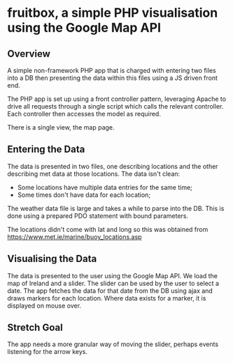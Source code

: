 # fruitbox, a simple PHP visualisation using the Google Map API

## Overview

A simple non-framework PHP app that is charged with entering two files into a
DB then presenting the data within this files using a JS driven front end.

The PHP app is set up using a front controller pattern, leveraging Apache to
drive all requests through a single script which calls the relevant controller.
Each controller then accesses the model as required.

There is a single view, the map page.

## Entering the Data

The data is presented in two files, one describing locations and the other
describing met data at those locations. The data isn't clean:

* Some locations have multiple data entries for the same time;
* Some times don't have data for each location;

The weather data file is large and takes a while to parse into the DB. This is
done using a prepared PDO statement with bound parameters.

The locations didn't come with lat and long so this was obtained from
https://www.met.ie/marine/buoy_locations.asp

## Visualising the Data

The data is presented to the user using the Google Map API. We load the map of
Ireland and a slider. The slider can be used by the user to select a date.
The app fetches the data for that date from the DB using ajax and draws markers
for each location. Where data exists for a marker, it is displayed on mouse
over.

## Stretch Goal

The app needs a more granular way of moving the slider, perhaps events
listening for the arrow keys.
